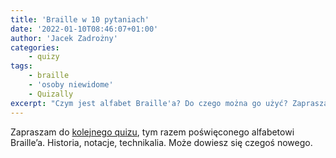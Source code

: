 ```yaml
---
title: 'Braille w 10 pytaniach'
date: '2022-01-10T08:46:07+01:00'
author: 'Jacek Zadrożny'
categories:
    - quizy
tags:
    - braille
    - 'osoby niewidome'
    - Quizally
excerpt: "Czym jest alfabet Braille'a? Do czego można go użyć? Zapraszam do quizu."
---
```


Zapraszam do [kolejnego quizu](https://www.quizally.pl/quiz/show?id=32), tym razem poświęconego alfabetowi Braille’a. Historia, notacje, technikalia. Może dowiesz się czegoś nowego.
